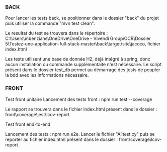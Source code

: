 <h3>BACK</h3>

Pour lancer les tests back, se positionner dans le dossier "back" du projet puis utiliser la commande "mvn test clean".

Le resultat du test se trouvera dans le répertoire : C:\Users\mbenziane\OneDrive\OneDrive - Vivendi Group\OCR\Dossier 5\Testez-une-application-full-stack-master\back\target\site\jacoco, fichier index.html

Les tests utilisent une base de donnée H2, déjà intégré à spring, donc aucun installation ou commande supplémentaite n'est nécessaire. Le script présent dans le dossier test_db permet au démarrage des tests
de peupler la bdd avec les informations nécessaire.

<h3>FRONT</h3>

Test front unitaire
Lancement des tests front : npm run test --coverage

Le rapport se trouvera dans le fichier index.html présent dans le dossier : front\coverage\jest\lcov-report

Test front end-to-end

Lancement des tests : npm run e2e. Lancer le fichier "Alltest.cy" puis se reporter au fichier index.html présent dans le dossier : front\coverage\lcov-report
